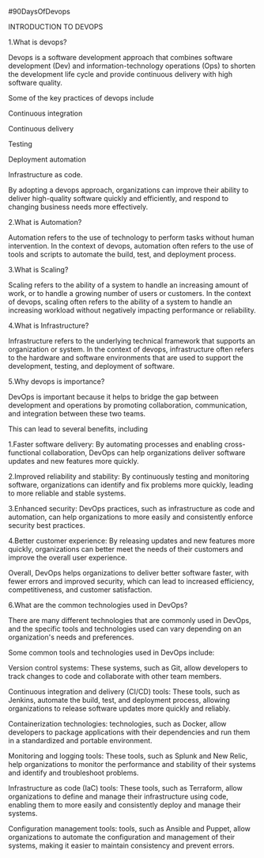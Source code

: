 #90DaysOfDevops

INTRODUCTION TO DEVOPS

1.What is devops?

Devops is a software development approach that combines software development (Dev) and information-technology operations (Ops) to shorten the development life cycle and provide continuous delivery with high software quality.


Some of the key practices of devops include

Continuous integration

Continuous delivery

Testing

Deployment automation

Infrastructure as code.

By adopting a devops approach, organizations can improve their ability to deliver high-quality software quickly and efficiently, and respond to changing business needs more effectively.


2.What is Automation?

Automation refers to the use of technology to perform tasks without human intervention. In the context of devops, automation often refers to the use of tools and scripts to automate the build, test, and deployment process.

3.What is Scaling?

Scaling refers to the ability of a system to handle an increasing amount of work, or to handle a growing number of users or customers. In the context of devops, scaling often refers to the ability of a system to handle an increasing workload without negatively impacting performance or reliability.


4.What is Infrastructure?

Infrastructure refers to the underlying technical framework that supports an organization or system. In the context of devops, infrastructure often refers to the hardware and software environments that are used to support the development, testing, and deployment of software.

5.Why devops is importance?

DevOps is important because it helps to bridge the gap between development and operations by promoting collaboration, communication, and integration between these two teams. 

This can lead to several benefits, including

1.Faster software delivery: By automating processes and enabling cross-functional collaboration, DevOps can help organizations deliver software updates and new features more quickly.

2.Improved reliability and stability: By continuously testing and monitoring software, organizations can identify and fix problems more quickly, leading to more reliable and stable systems.

3.Enhanced security: DevOps practices, such as infrastructure as code and automation, can help organizations to more easily and consistently enforce security best practices.

4.Better customer experience: By releasing updates and new features more quickly, organizations can better meet the needs of their customers and improve the overall user experience.

Overall, DevOps helps organizations to deliver better software faster, with fewer errors and improved security, which can lead to increased efficiency, competitiveness, and customer satisfaction.


6.What are the common technologies used in DevOps?

There are many different technologies that are commonly used in DevOps, 
and the specific tools and technologies used can vary depending on an organization's needs and preferences.

Some common tools and technologies used in DevOps include:

Version control systems:
These systems, such as Git, allow developers to track changes to code and collaborate with other team members.

Continuous integration and delivery (CI/CD) tools:
These tools, such as Jenkins, automate the build, test, and deployment process, allowing organizations to release software updates more quickly and reliably.

Containerization technologies:
technologies, such as Docker, allow developers to package applications with their dependencies and run them in a standardized and portable environment.

Monitoring and logging tools:
These tools, such as Splunk and New Relic, help organizations to monitor the performance and stability of their systems and identify and troubleshoot problems.

Infrastructure as code (IaC) tools:
These tools, such as Terraform, allow organizations to define and manage their infrastructure using code, enabling them to more easily and consistently deploy and manage their systems.

Configuration management tools:
tools, such as Ansible and Puppet, allow organizations to automate the configuration and management of their systems, making it easier to maintain consistency and prevent errors.





